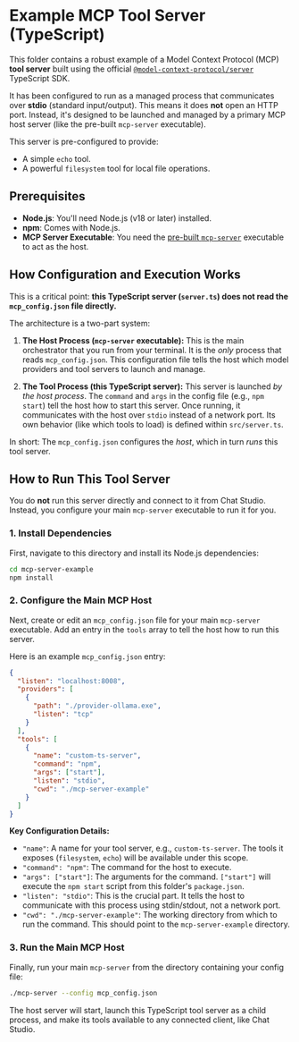 # Example MCP Tool Server (TypeScript)

This folder contains a robust example of a Model Context Protocol (MCP) **tool server** built using the official [`@model-context-protocol/server`](https://github.com/model-context-protocol/typescript-sdk) TypeScript SDK.

It has been configured to run as a managed process that communicates over **stdio** (standard input/output). This means it does **not** open an HTTP port. Instead, it's designed to be launched and managed by a primary MCP host server (like the pre-built `mcp-server` executable).

This server is pre-configured to provide:
- A simple `echo` tool.
- A powerful `filesystem` tool for local file operations.

## Prerequisites

- **Node.js**: You'll need Node.js (v18 or later) installed.
- **npm**: Comes with Node.js.
- **MCP Server Executable**: You need the [pre-built `mcp-server`](https://github.com/model-context-protocol/mcp/releases) executable to act as the host.

## How Configuration and Execution Works

This is a critical point: **this TypeScript server (`server.ts`) does not read the `mcp_config.json` file directly.**

The architecture is a two-part system:

1.  **The Host Process (`mcp-server` executable):** This is the main orchestrator that you run from your terminal. It is the *only* process that reads `mcp_config.json`. This configuration file tells the host which model providers and tool servers to launch and manage.

2.  **The Tool Process (this TypeScript server):** This server is launched *by the host process*. The `command` and `args` in the config file (e.g., `npm start`) tell the host how to start this server. Once running, it communicates with the host over `stdio` instead of a network port. Its own behavior (like which tools to load) is defined within `src/server.ts`.

In short: The `mcp_config.json` configures the *host*, which in turn *runs* this tool server.

## How to Run This Tool Server

You do **not** run this server directly and connect to it from Chat Studio. Instead, you configure your main `mcp-server` executable to run it for you.

### 1. Install Dependencies

First, navigate to this directory and install its Node.js dependencies:
```bash
cd mcp-server-example
npm install
```

### 2. Configure the Main MCP Host

Next, create or edit an `mcp_config.json` file for your main `mcp-server` executable. Add an entry in the `tools` array to tell the host how to run this server.

Here is an example `mcp_config.json` entry:
```json
{
  "listen": "localhost:8008",
  "providers": [
    {
      "path": "./provider-ollama.exe",
      "listen": "tcp"
    }
  ],
  "tools": [
    {
      "name": "custom-ts-server",
      "command": "npm",
      "args": ["start"],
      "listen": "stdio",
      "cwd": "./mcp-server-example"
    }
  ]
}
```
**Key Configuration Details:**
-   `"name"`: A name for your tool server, e.g., `custom-ts-server`. The tools it exposes (`filesystem`, `echo`) will be available under this scope.
-   `"command": "npm"`: The command for the host to execute.
-   `"args": ["start"]`: The arguments for the command. `["start"]` will execute the `npm start` script from this folder's `package.json`.
-   `"listen": "stdio"`: This is the crucial part. It tells the host to communicate with this process using stdin/stdout, not a network port.
-   `"cwd": "./mcp-server-example"`: The working directory from which to run the command. This should point to the `mcp-server-example` directory.

### 3. Run the Main MCP Host

Finally, run your main `mcp-server` from the directory containing your config file:

```bash
./mcp-server --config mcp_config.json
```

The host server will start, launch this TypeScript tool server as a child process, and make its tools available to any connected client, like Chat Studio.

